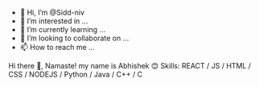 - 👋 Hi, I’m @Sidd-niv
- 👀 I’m interested in ...
- 🌱 I’m currently learning ...
- 💞️ I’m looking to collaborate on ...
- 📫 How to reach me ...

<!---
Sidd-niv/Sidd-niv is a ✨ special ✨ repository because its `README.md` (this file) appears on your GitHub profile.
You can click the Preview link to take a look at your changes.
--->
Hi there 👋, Namaste! my name is Abhishek 😊
Skills: REACT / JS / HTML / CSS / NODEJS / Python / Java / C++ / C
